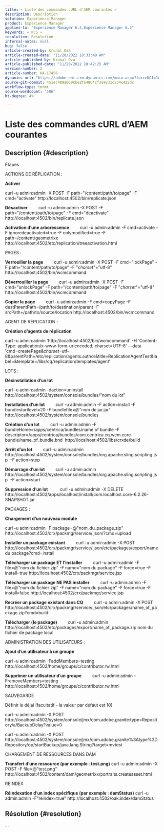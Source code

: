 ```yaml
---
title: « Liste des commandes cURL d’AEM courantes »
description: Description
solution: Experience Manager
product: Experience Manager
applies-to: "Experience Manager 6.4,Experience Manager 6.5"
keywords: « KCS »
resolution: Resolution
internal-notes: null
bug: false
article-created-by: Krunal Oza
article-created-date: "11/28/2022 10:33:48 AM"
article-published-by: Krunal Oza
article-published-date: "11/28/2022 10:42:25 AM"
version-number: 2
article-number: KA-17456
dynamics-url: "https://adobe-ent.crm.dynamics.com/main.aspx?forceUCI=1&pagetype=entityrecord&etn=knowledgearticle&id=e32c0f20-086f-ed11-9561-6045bd006079"
source-git-commit: 451ec489a660cbe2f64864cf3e9231c234c422dc
workflow-type: tm+mt
source-wordcount: '586'
ht-degree: 4%

---
```


# Liste des commandes cURL d’AEM courantes

## Description {#description}


Étapes

ACTIONS DE RÉPLICATION :

<b>Activer</b>

curl -u admin:admin -X POST -F path=&quot;/content/path/to/page&quot; -F cmd=&quot;activate&quot; http://localhost:4502/bin/replicate.json

<b>Désactiver</b>
        curl -u admin:admin -X POST -F path=&quot;/content/path/to/page&quot; -F cmd=&quot;deactivate&quot; http://localhost:4502/bin/replicate.json

<b>Activation d’une arborescence</b>
        curl -u admin:admin -F cmd=activate -F ignoredeactivated=true -F onlymodified=true -F path=/content/geometrixx http://localhost:4502/etc/replication/treeactivation.html

PAGES :

<b>Verrouiller la page</b>
        curl -u admin:admin -X POST -F cmd=&quot;lockPage&quot; -F path=&quot;/content/path/to/page&quot; -F &quot;_charset_&quot;=&quot;utf-8&quot; http://localhost:4502/bin/wcmcommand

<b>Déverrouiller la page</b>
        curl -u admin:admin -X POST -F cmd=&quot;unlockPage&quot; -F path=&quot;/content/path/to/page&quot; -F &quot;_charset_&quot;=&quot;utf-8&quot; http://localhost:4502/bin/wcmcommand

<b>Copier la page</b>
        curl -u admin:admin -F cmd=copyPage -F destParentPath=/path/to/destination/parent -F srcPath=/path/to/source/location http://localhost:4502/bin/wcmcommand

AGENT DE RÉPLICATION :

<b>Création d’agents de réplication</b>

curl -u admin:admin &#39;http://localhost:4502/bin/wcmcommand&#39; -H &#39;Content-Type: application/x-www-form-urlencoded; charset=UTF-8&#39; —data &#39;cmd=createPage&amp;_charset_=utf-8&amp;parentPath=/etc/replication/agents.author&amp;title=ReplicationAgentTest&amp;label=&amp;template=/libs/cq/replication/templates/agent&#39;

LOTS :

<b>Désinstallation d’un lot</b>

curl -u admin:admin -daction=uninstall http://localhost:4502/system/console/bundles/&quot;nom du lot&quot;

<b>Installation d’un lot</b>
        curl -u admin:admin -F action=install -F bundlestartlevel=20 -F bundlefile=@&quot;nom de jar.jar&quot; http://localhost:4502/system/console/bundles

<b>Création d’un lot</b>
        curl -u admin:admin -F bundleHome=/apps/centrica/bundles/name of bundle -F descriptor=/apps/centrica/bundles/com.centrica.cq.wcm.core-bundle/name_of_bundle.bnd  http://localhost:4502/libs/crxde/build

<b>Arrêt d’un lot</b>
        curl -u admin:admin http://localhost:4502/system/console/bundles/org.apache.sling.scripting.jsp  -F action=stop

<b>Démarrage d’un lot</b>
        curl -u admin:admin http://localhost:4502/system/console/bundles/org.apache.sling.scripting.jsp  -F action=start

<b>Suppression d’un lot</b>
         curl -u admin:admin -X DELETE http://localhost:4502/apps/localhost/install/com.localhost.core-6.2.26-SNAPSHOT.jar

PACKAGES :

<b>Chargement d’un nouveau module</b>

curl -u admin:admin -F package=@&quot;nom_du_package.zip&quot; http://localhost:4502/crx/packmgr/service/.json/?cmd=upload

<b>Installer un package existant</b>
        curl -u admin:admin -X POST http://localhost:4502/crx/packmgr/service/.json/etc/packages/export/name du package?cmd=install

<b>Télécharger un package ET l’installer</b>
        curl -u admin:admin -F file=@&quot;nom du fichier zip&quot; -F name=&quot;nom du package&quot; -F force=true -F install=true http://localhost:4502/crx/packmgr/service.jsp

<b>Télécharger un package NE PAS installer</b>
        curl -u admin:admin -F file=@&quot;nom du fichier zip&quot; -F name=&quot;nom du package&quot; -F force=true -F install=false http://localhost:4502/crx/packmgr/service.jsp

<b>Recréer un package existant dans CQ</b>
        curl -u admin:admin -X POST http://localhost:4502/crx/packmgr/service/.json/etc/packages/name_of_package.zip?cmd=build

<b>Télécharger (le package)</b>
        curl -u admin:admin http://localhost:4502/etc/packages/export/name_of_package.zip nom du fichier de package local

ADMINISTRATION DES UTILISATEURS :

<b>Ajout d’un utilisateur à un groupe</b>

curl -u admin:admin -FaddMembers=testing http://localhost:4502/home/groups/c/contributor.rw.html

<b>Supprimer un utilisateur d’un groupe</b>
        curl -u admin:admin -FremoveMembers=testing http://localhost:4502/home/groups/c/contributor.rw.html

SAUVEGARDE

Définir le délai (facultatif - la valeur par défaut est 10)

curl -u admin:admin -X POST http://localhost:4502/system/console/jmx/com.adobe.granite:type=Repository/a/BackupDelay?value=0

curl -u admin:admin -X POST http://localhost:4502/system/console/jmx/com.adobe.granite%3Atype%3DRepository/op/startBackup/java.lang.String?target=mvtest

CHARGEMENT DE RESSOURCES DANS DAM

<b>Transfert d’une ressource (par exemple : test.png)</b>
curl -u admin:admin -X POST -F file=@&quot;test.png&quot; http://localhost:4502/content/dam/geometrixx/portraits.createasset.html

REINDEX

<b>Réindexation d’un index spécifique (par exemple : damStatus)</b>
curl -u admin:admin -F&quot;reindex=true&quot; http://localhost:4502/oak:index/damStatus


## Résolution {#resolution}


...
